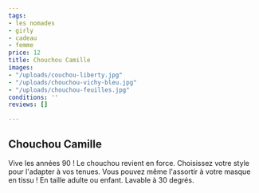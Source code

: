 ```yaml
---
tags:
- les nomades
- girly
- cadeau
- femme
price: 12
title: Chouchou Camille
images:
- "/uploads/couchou-liberty.jpg"
- "/uploads/chouchou-vichy-bleu.jpg"
- "/uploads/chouchou-feuilles.jpg"
conditions: ''
reviews: []

---
```

## Chouchou Camille

Vive les années 90 ! Le chouchou revient en force. Choisissez votre style pour l'adapter à vos tenues. Vous pouvez même l'assortir à votre masque en tissu ! En taille adulte ou enfant. Lavable à 30 degrés.